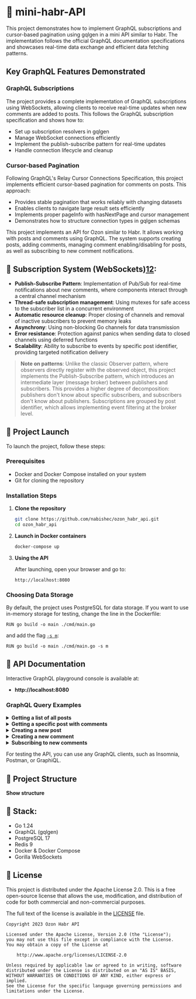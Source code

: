 # 📝 mini-habr-API

This project demonstrates how to implement GraphQL subscriptions and cursor-based pagination using gqlgen in a mini API similar to Habr. The implementation follows the official GraphQL documentation specifications and showcases real-time data exchange and efficient data fetching patterns.

## Key GraphQL Features Demonstrated

### GraphQL Subscriptions
The project provides a complete implementation of GraphQL subscriptions using WebSockets, allowing clients to receive real-time updates when new comments are added to posts. This follows the GraphQL subscription specification and shows how to:
- Set up subscription resolvers in gqlgen
- Manage WebSocket connections efficiently
- Implement the publish-subscribe pattern for real-time updates
- Handle connection lifecycle and cleanup

### Cursor-based Pagination
Following GraphQL's Relay Cursor Connections Specification, this project implements efficient cursor-based pagination for comments on posts. This approach:
- Provides stable pagination that works reliably with changing datasets
- Enables clients to navigate large result sets efficiently
- Implements proper pageInfo with hasNextPage and cursor management
- Demonstrates how to structure connection types in gqlgen schemas

This project implements an API for Ozon similar to Habr. It allows working with posts and comments using GraphQL. The system supports creating posts, adding comments, managing comment enabling/disabling for posts, as well as subscribing to new comment notifications.

## 📡 Subscription System  (WebSockets)[1](./graph/subscription.go)[2](./graph/schema.resolvers.go#L317):
- **Publish-Subscribe Pattern**: Implementation of Pub/Sub for real-time notifications about new comments, where components interact through a central channel mechanism
- **Thread-safe subscription management**: Using mutexes for safe access to the subscriber list in a concurrent environment
- **Automatic resource cleanup**: Proper closing of channels and removal of inactive subscribers to prevent memory leaks
- **Asynchrony**: Using non-blocking Go channels for data transmission
- **Error resistance**: Protection against panics when sending data to closed channels using deferred functions
- **Scalability**: Ability to subscribe to events by specific post identifier, providing targeted notification delivery

> **Note on patterns**: Unlike the classic Observer pattern, where observers directly register with the observed object, this project implements the Publish-Subscribe pattern, which introduces an intermediate layer (message broker) between publishers and subscribers. This provides a higher degree of decomposition: publishers don't know about specific subscribers, and subscribers don't know about publishers. Subscriptions are grouped by post identifier, which allows implementing event filtering at the broker level.


## 🚀 Project Launch

To launch the project, follow these steps:

### Prerequisites

- Docker and Docker Compose installed on your system
- Git for cloning the repository

### Installation Steps

1. **Clone the repository**
   ```bash
   git clone https://github.com/nabishec/ozon_habr_api.git
   cd ozon_habr_api
   ```

2. **Launch in Docker containers**
   ```bash
   docker-compose up
   ```

3. **Using the API**
   
   After launching, open your browser and go to:
   ```
   http://localhost:8080
   ```

### Choosing Data Storage

By default, the project uses PostgreSQL for data storage. If you want to use in-memory storage for testing, change the line in the Dockerfile:
```
RUN go build -o main ./cmd/main.go
```
and add the flag [`-s m`](Dockerfile#L7):
```
RUN go build -o main ./cmd/main.go -s m
```

## 📖 API Documentation

Interactive GraphQL playground console is available at:
* **http://localhost:8080**

### GraphQL Query Examples

<details>
    <summary><b>Getting a list of all posts</b></summary>
    
    query{
        posts{
            id
            title 
            text
            authorID
            commentsEnabled
            createDate
        }
    }

</details>

<details>
    <summary><b>Getting a specific post with comments</b></summary>
    
    query {
        post(postID: 1) {
            id
            title
            text
            comments(first: 5) {
                edges {
                    node {
                        id
                        text
                        authorID
                        createDate
                    }
                    cursor
                }
                pageInfo {
                    hasNextPage
                    endCursor
                }
            }
        }
    }

</details>

<details>
    <summary><b>Creating a new post</b></summary>
    
    mutation {
        addPost(postInput: {
            authorID: "a0eebc99-9c0b-4ef8-bb6d-6bb9bd380a11"
            title: "New post"
            text: "Post content"
            commentsEnabled: true
        }) {
            id
            title
            createDate
        }
    }

</details>

<details>
    <summary><b>Creating a new comment</b></summary>
    
    mutation {
        addComment(commentInput: {
            authorID: "123e4567-e89b-12d3-a456-426614174000",
            postID: 1,
            parentID: 1, # ID of existing comment
            text: "This is a reply to comment 1"
        }) {
            id
            text
            parentID
        }   
    }

</details>


<details>
    <summary><b>Subscribing to new comments</b></summary>
    
    subscription {
        commentAdded(postID: 1) {
            id
            text
            authorID
            createDate
        }
    }

</details>

For testing the API, you can use any GraphQL clients, such as Insomnia, Postman, or GraphiQL.

## 📁 Project Structure
<details>
    <summary style="display: inline-flex; align-items: center;">
        <b>Show structure </b>
    </summary>

`ozon_habr_api/`<br>
`├── cmd/`<br>
`│   ├── db_connection/`<br>
`│   │   ├──` [`cache.go`](./cmd/db_connection/cache.go)                (Redis connection and configuration for caching)<br>
`│   │   └──` [`database.go`](./cmd/db_connection/database.go)              (PostgreSQL connection and configuration)<br>
`│   ├── server/`<br>
`│   │   └──` [`server.go`](./cmd/server/server.go)               (GraphQL server setup and launch)<br>
`│   └──` [`main.go`](./cmd/main.go)                     (Main entry point, application setup and launch)<br>
`├── graph/`<br>
`│   ├── model/`<br>
`│   │   └──` [`models_gen.go`](./graph/model/models_gen.go)           (Automatically generated GraphQL models)<br>
`│   ├──` [`generated.go`](./graph/generated.go)                 (Generated GraphQL code (gqlgen))<br>
`│   ├──` [`resolver.go`](./graph/resolver.go)                 (Main GraphQL resolvers)<br>
`│   ├──` [`schema.graphqls`](./graph/schema.graphqls)             (GraphQL schema definition)<br>
`│   ├──` [`schema.resolvers.go`](./graph/schema.resolvers.go)         (GraphQL resolvers implementation)<br>
`│   └──` [`subscription.go`](./graph/subscription.go)         (Implementation of structures and methods for subscription management)<br>
`├── internal/`<br>
`│   ├── handlers/`<br>
`│   │   ├── comment_mutation/`                (Comment mutations logic handlers)<br>
`│   │   │   ├──` [`interface.go`](./internal/handlers/comment_mutation/interface.go)        (Interface for comment mutations)<br>
`│   │   │   └──` [`mutations.go`](./internal/handlers/comment_mutation/mutations.go)        (Comment mutations implementation)<br>
`│   │   ├── comment_query/`                (Comment queries logic handlers)<br>
`│   │   │   ├──` [`interface.go`](./internal/handlers/comment_query/interface.go)        (Interface for comment queries)<br>
`│   │   │   └──` [`query.go`](./internal/handlers/comment_query/query.go)        (Comment queries implementation)<br>
`│   │   ├── post_mutation/`          (Post mutations logic handlers)<br>
`│   │   │   ├──` [`interface.go`](./internal/handlers/post_mutation/interface.go)        (Interface for post mutations)<br>
`│   │   │   └──` [`mutations.go`](./internal/handlers/post_mutation/mutations.go)        (Post mutations implementation)<br>
`│   │   └── post_query/`          (Post queries logic handlers)<br>
`│   │       ├──` [`interface.go`](./internal/handlers/post_query/interface.go)        (Interface for post queries)<br>
`│   │       └──` [`query.go`](./internal/handlers/post_query/query.go)        (Post queries implementation)<br>
`│   ├── pkg/`<br>
`│   │   ├── cursor/`<br>
`│   │   |   └──` [`cursor.go`](./internal/pkg/cursor/cursor.go)        (Functions for working with cursors in pagination)<br>
`│   │   └── errs/`<br>
`│   │       └──` [`errors.go`](./internal/pkg/errs/errors.go)        (Stores business logic errors)<br>
`│   ├── model/`<br>
`│   │   └──` [`model.go`](./internal/model/model.go)                (Internal data models)<br>
`│   └── storage/`<br>
`│       ├── db/` (Implementation of database storage) <br>
`│       │   └──` [`resolvers.go`](./internal/storage/db/resolvers.go)        (Implementation of methods for working with PostgreSQL database)<br>
`│       ├── in-memory/` (Implementation of in-memory data storage) <br>
`│       │   └──` [`resolvers.go`](./internal/storage/in-memory/resolvers.go)        (Implementation of methods for working with in-memory data)<br>
`│       └──` [`interface.go`](./internal/storage/interface.go)            (Interface for data storage (PostgreSQL, in-memory))<br>
`├── migrations/`<br>
`│   └──` [`001_create_tables.up.sql`](./migrations/001_create_tables.up.sql)    (SQL script for database migration (creating tables))<br>
`├── tools/`<br>
`│    └──` [`tools.go`](./tools/tools.go)                   (Tools for gqlgen code generation)<br>
`├──` [`.env`](./.env)                            (Environment variables file (database settings, Redis, etc.))<br>
`├──` [`.gitignore`](./.gitignore)                      (List of ignored files and directories for Git)<br>
`├──` [`docker-compose.yml`](./docker-compose.yml)              (Docker Compose configuration for launching the application and dependencies)<br>
`├──` [`Dockerfile`](./Dockerfile)                      (Instructions for building Docker image)<br>
`├──` [`go.mod`](./go.mod)                          (Go dependencies file)<br>
`├──` [`go.sum`](./go.sum)                          (Go dependencies checksums file)<br>
`├──` [`gqlgen.yml`](./gqlgen.yml)                      (Configuration file for gqlgen)<br>
`├──` [`LICENSE`](./LICENSE)                         (Project license)<br>
`└──` [`README.md`](./README.md)                       (Project description file)<br>

</details>


## 🔧 Stack:
  * Go 1.24
  * GraphQL (gqlgen)
  * PostgreSQL 17
  * Redis 9
  * Docker & Docker Compose
  * Gorilla WebSockets

## 📜 License

This project is distributed under the Apache License 2.0. This is a free open-source license that allows the use, modification, and distribution of code for both commercial and non-commercial purposes.

The full text of the license is available in the [LICENSE](./LICENSE) file.

```
Copyright 2023 Ozon Habr API

Licensed under the Apache License, Version 2.0 (the "License");
you may not use this file except in compliance with the License.
You may obtain a copy of the License at

    http://www.apache.org/licenses/LICENSE-2.0

Unless required by applicable law or agreed to in writing, software
distributed under the License is distributed on an "AS IS" BASIS,
WITHOUT WARRANTIES OR CONDITIONS OF ANY KIND, either express or implied.
See the License for the specific language governing permissions and
limitations under the License.
```